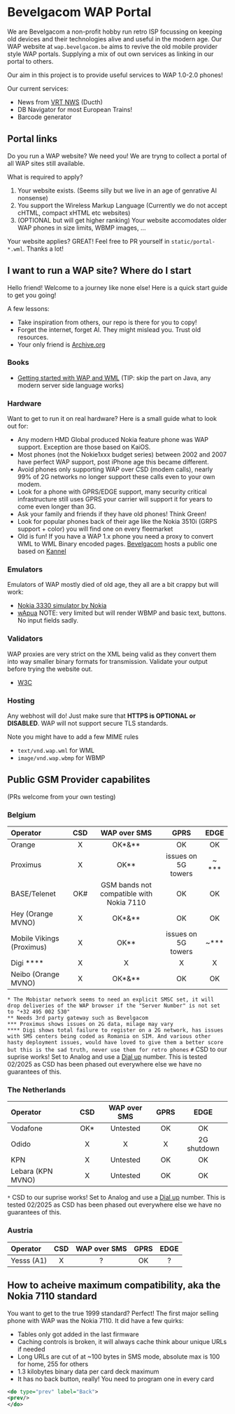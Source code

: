 # Bevelgacom WAP Portal

We are Bevelgacom a non-profit hobby run retro ISP focussing on keeping old devices and their technologies alive and useful in the modern age.
Our WAP website at `wap.bevelgacom.be` aims to revive the old mobile provider style WAP portals. Supplying a mix of out own services as linking in our portal to others. 

Our aim in this project is to provide useful services to WAP 1.0-2.0 phones! 

Our current services:

- News from [VRT NWS](https://vrt.be/nws) (Ducth)
- DB Navigator for most European Trains!
- Barcode generator

## Portal links

Do you run a WAP website? We need you! We are tryng to collect a portal of all WAP sites still available.

What is required to apply?

1. Your website exists. (Seems silly but we live in an age of genrative AI nonsense)
1. You support the Wireless Markup Language (Currently we do not accept cHTML, compact xHTML etc websites)
1. (OPTIONAL but will get higher ranking) Your website accomodates older WAP phones in size limits, WBMP images, ...

Your website applies? GREAT! Feel free to PR yourself in `static/portal-*.wml`. Thanks a lot!

## I want to run a WAP site? Where do I start

Hello friend! Welcome to a journey like none else! Here is a quick start guide to get you going!

A few lessons:
- Take inspiration from others, our repo is there for you to copy!
- Forget the internet, forget AI. They might mislead you. Trust old resources.
- Your only friend is [Archive.org](https://archive.org)

### Books

- [Getting started with WAP and WML](https://archive.org/details/gettingstartedwi0000evan/) (TIP: skip the part on Java, any modern server side language works)

### Hardware

Want to get to run it on real hardware? Here is a small guide what to look out for:

- Any modern HMD Global produced Nokia feature phone was WAP support. Exception are those based on KaiOS.
- Most phones (not the  Nokie1xxx budget series) between 2002 and 2007 have perfect WAP support, post iPhone age this became different.
- Avoid phones only supporting WAP over CSD (modem calls), nearly 99% of 2G networks no longer support these calls even to your own modem.
- Look for a phone with GPRS/EDGE support, many security critical infrastructure still uses GPRS your carrier will support it for years to come even longer than 3G.
- Ask your family and friends if they have old phones! Think Green!
- Look for popular phones back of their age like the Nokia 3510i (GRPS support + color) you will find one on every fleemarket
- Old is fun! If you have a WAP 1.x phone you need a proxy to convert WML to WML Binary encoded pages. [Bevelgacom](http://bevelgacom.be) hosts a public one based on [Kannel](http://kannel.org)

### Emulators

Emulators of WAP mostly died of old age, they all are a bit crappy but will work:

- [Nokia 3330 simulator by Nokia](https://archive.org/details/3330_Simulator)
- [wApua](https://fsinfo.noone.org/~abe/wApua/Download.html) NOTE: very limited but will render WBMP and basic text, buttons. No input fields sadly.

### Validators

WAP proxies are very strict on the XML being valid as they convert them into way smaller binary formats for transmission. Validate your output before trying the website out.

- [W3C](https://validator.w3.org/)

### Hosting

Any webhost will do! Just make sure that **HTTPS is OPTIONAL or DISABLED**. WAP will not support secure TLS standards.

Note you might have to add a few MIME rules

* `text/vnd.wap.wml` for WML
* `image/vnd.wap.wbmp` for WBMP

## Public GSM Provider capabilites

(PRs welcome from your own testing)

### Belgium

| Operator          | CSD  | WAP over SMS | GPRS | EDGE |
| :---------------- | :--: | :---------:  | :--: | :---:|
| Orange| X | OK*&** | OK | OK
| Proximus | X | OK** | issues on 5G towers | ~ ***
| BASE/Telenet | OK# | GSM bands not compatible with Nokia 7110 | OK  | OK
| Hey (Orange MVNO) | X | OK*&** | OK | OK
| Mobile Vikings (Proximus) | X | OK** | issues on 5G towers | ~***
| Digi ****| X | X | X | X
| Neibo (Orange MVNO)| X | OK*&** | OK | OK

`* The Mobistar network seems to need an explicit SMSC set, it will drop deliveries of the WAP browser if the "Server Number" is not set to "+32 495 002 530"`  
`** Needs 3rd party gateway such as Bevelgacom`  
`*** Proximus shows issues on 2G data, milage may vary`  
`**** Digi shows total failure to register on a 2G network, has issues with SMS centers being coded as Romania on SIM. And various other hasty deployment issues, would have loved to give them a better score but this is the sad truth, never use them for retro phones`
`#` CSD to our suprise works! Set to Analog and use a [Dial up](https://bevelgacom.be/products/wap/) number. This is tested 02/2025 as CSD has been phased out everywhere else we have no guarantees of this.

### The Netherlands

| Operator          | CSD  | WAP over SMS | GPRS | EDGE |
| :---------------- | :--: | :---------:  | :--: | :---:|
| Vodafone | OK* | Untested| OK | OK
| Odido | X | X | X | 2G shutdown
| KPN | X | Untested | OK | OK
| Lebara (KPN MVNO) | X | Untested | OK | OK

`*` CSD to our suprise works! Set to Analog and use a [Dial up](https://bevelgacom.be/products/wap/) number. This is tested 02/2025 as CSD has been phased out everywhere else we have no guarantees of this.


### Austria

| Operator          | CSD  | WAP over SMS | GPRS | EDGE |
| :---------------- | :--: | :---------:  | :--: | :---:|
| Yesss (A1) | X | ? | OK | ?


## How to acheive maximum compatibility, aka the Nokia 7110 standard

You want to get to the true 1999 standard? Perfect! The first major selling phone with WAP was the Nokia 7110. It did have a few quirks:

* Tables only got added in the last firmware
* Caching controls is broken, it will always cache think abour unique URLs if needed
* Long URLs are cut of at ~100 bytes in SMS mode, absolute max is 100 for home, 255 for others
* 1.3 kilobytes binary data per card deck maximum
* It has no back button, really! You need to program one in every card

```xml
<do type="prev" label="Back">
<prev/>
</do>
```
